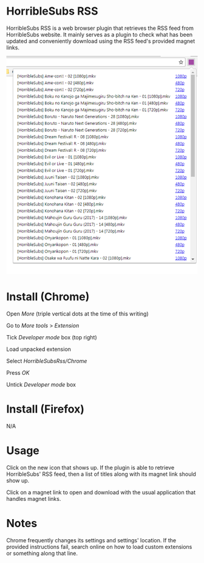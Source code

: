 HorribleSubs RSS
======

HorribleSubs RSS is a web browser plugin that retrieves the RSS feed from HorribleSubs website. It
mainly serves as a plugin to check what has been updated and conveniently download using the RSS feed's
provided magnet links.

![Markers screenshot](https://raw.githubusercontent.com/hueyjj/HorribleSubsRSS/master/Screenshots/Example.png)

Install (Chrome)
======

Open _More_ (triple vertical dots at the time of this writing)

Go to _More tools_ > _Extension_

Tick _Developer mode_ box (top right)

Load unpacked extension

Select _HorribleSubsRss/Chrome_

Press _OK_

Untick _Developer mode_ box

Install (Firefox)
======
N/A

Usage
======

Click on the new icon that shows up. If the plugin is able to retrieve HorribleSubs' RSS feed, then
a list of titles along with its magnet link should show up.

Click on a magnet link to open and download with the usual application that handles magnet links.

Notes
======

Chrome frequently changes its settings and settings' location. If the
provided instructions fail, search online on how to load custom extensions or something along 
that line.
